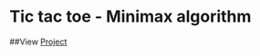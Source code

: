 # Tic tac toe - Minimax algorithm

##View [Project](http://beso9595.github.io/tic-tac-toe-minimax/)
